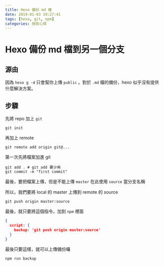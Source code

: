 ```yaml
---
title: Hexo 備份 md 檔
date: 2019-01-03 19:27:41
tags: [hexo, git, npm]
categories: 技術心得
---
```

# Hexo 備份 md 檔到另一個分支

## 源由

因為 `hexo g -d` 只會幫你上傳 `public` 。對於 `.md` 檔的備份，hexo 似乎沒有提供什麼解決方案。

## 步驟


先將 repo 加上 `git`

```shell
git init
```

再加上 remote

```shell
git remote add origin git@...
```

第一次先將檔案加進 git

```shell
git add . # git add 要少用
git commit -m "first commit"
```

最後，要把檔案上傳，但是不能上傳 `master`
在此使用 `source` 當分支名稱

所以，我們要將 local 的 master 上傳到 remote 的 source

```shell
git push origin master:source
```

最後，就只要將這個指令，加到 `npm` 裡面

```json
{
  script: {
    backup: 'git push origin master:source'
  }
}
```

最後只要這樣，就可以上傳備份囉

```shell
npm run backup
```
